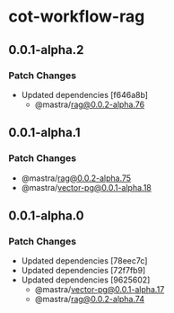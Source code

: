 # cot-workflow-rag

## 0.0.1-alpha.2

### Patch Changes

- Updated dependencies [f646a8b]
  - @mastra/rag@0.0.2-alpha.76

## 0.0.1-alpha.1

### Patch Changes

- @mastra/rag@0.0.2-alpha.75
- @mastra/vector-pg@0.0.1-alpha.18

## 0.0.1-alpha.0

### Patch Changes

- Updated dependencies [78eec7c]
- Updated dependencies [72f7fb9]
- Updated dependencies [9625602]
  - @mastra/vector-pg@0.0.1-alpha.17
  - @mastra/rag@0.0.2-alpha.74
